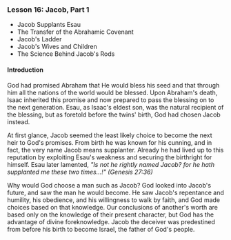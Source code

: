 ### Lesson 16: Jacob, Part 1

* Jacob Supplants Esau
* The Transfer of the Abrahamic Covenant
* Jacob&apos;s Ladder
* Jacob&apos;s Wives and Children
* The Science Behind Jacob&apos;s Rods

#### Introduction

God had promised Abraham that He would bless his seed and that through him all the nations of the world would be blessed. Upon Abraham&apos;s death, Isaac inherited this promise and now prepared to pass the blessing on to the next generation. Esau, as Isaac&apos;s eldest son, was the natural recipient of the blessing, but as foretold before the twins&apos; birth, God had chosen Jacob instead.

At first glance, Jacob seemed the least likely choice to become the next heir to God&apos;s promises. From birth he was known for his cunning, and in fact, the very name Jacob means supplanter. Already he had lived up to this reputation by exploiting Esau&apos;s weakness and securing the birthright for himself. Esau later lamented, *&quot;Is not he rightly named Jacob? for he hath supplanted me these two times...!&quot; (Genesis 27:36)*

Why would God choose a man such as Jacob?  God looked into Jacob&apos;s future, and saw the man he would become. He saw Jacob&apos;s repentance and humility, his obedience, and his willingness to walk by faith, and God made choices based on that knowledge. Our conclusions of another&apos;s worth are based only on the knowledge of their present character, but God has the advantage of divine foreknowledge. Jacob the deceiver was predestined from before his birth to become Israel, the father of God&apos;s people.
